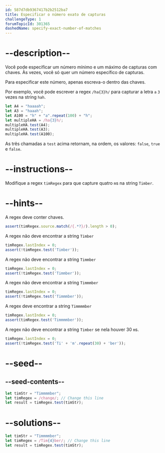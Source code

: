 ```yaml
---
id: 587d7db9367417b2b2512ba7
title: Especificar o número exato de capturas
challengeType: 1
forumTopicId: 301365
dashedName: specify-exact-number-of-matches
---
```


# --description--

Você pode especificar um número mínimo e um máximo de capturas com chaves. Às vezes, você só quer um número específico de capturas.

Para especificar este número, apenas escreva-o dentro das chaves.

Por exemplo, você pode escrever a regex `/ha{3}h/` para capturar a letra `a` `3` vezes na string `hah`.

```js
let A4 = "haaaah";
let A3 = "haaah";
let A100 = "h" + "a".repeat(100) + "h";
let multipleHA = /ha{3}h/;
multipleHA.test(A4);
multipleHA.test(A3);
multipleHA.test(A100);
```

As três chamadas a `test` acima retornam, na ordem, os valores: `false`, `true` e `false`.

# --instructions--

Modifique a regex `timRegex` para que capture quatro `m`s na string `Timber`.

# --hints--

A regex deve conter chaves.

```js
assert(timRegex.source.match(/{.*?}/).length > 0);
```

A regex não deve encontrar a string `Timber`

```js
timRegex.lastIndex = 0;
assert(!timRegex.test('Timber'));
```

A regex não deve encontrar a string `Timmber`

```js
timRegex.lastIndex = 0;
assert(!timRegex.test('Timmber'));
```

A regex não deve encontrar a string `Timmmber`

```js
timRegex.lastIndex = 0;
assert(!timRegex.test('Timmmber'));
```

A regex deve encontrar a string `Timmmmber`

```js
timRegex.lastIndex = 0;
assert(timRegex.test('Timmmmber'));
```

A regex não deve encontrar a string `Timber` se nela houver 30 `m`s.

```js
timRegex.lastIndex = 0;
assert(!timRegex.test('Ti' + 'm'.repeat(30) + 'ber'));
```

# --seed--

## --seed-contents--

```js
let timStr = "Timmmmber";
let timRegex = /change/; // Change this line
let result = timRegex.test(timStr);
```

# --solutions--

```js
let timStr = "Timmmmber";
let timRegex = /Tim{4}ber/; // Change this line
let result = timRegex.test(timStr);
```

